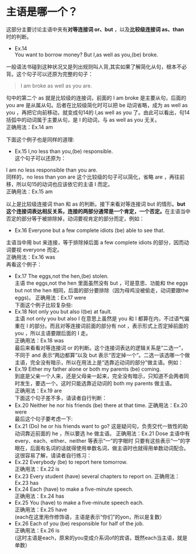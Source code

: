 # 主语是哪一个？

这部分主要讨论主语中夹有**对等连接词 or、but** ，以及**比较级连接词 as、than** 时的判断。   
- Ex.14  
You want to borrow money? But I,as well as you,(be) broke.  

一般语法书碰到这种状况又是列出规则叫人背,其实如果了解简化从句，根本不必背。这个句子可以还原为完整的句子：  
>  I am broke as well as you are.  

句中的第二个 as 就是比较级的连接词，前面的 I am broke 是主要从句，后面的 you are 是从属从句。后者在比较级简化时可以把 be 动词省略，成为 as well as you ，再把它向前移动，就变成句14的 I,as well as you 了。由此可以看出，句14括弧中的动词属于主要从句，是 I 的动词，与 as well as you 无关。  
正确用法：Ex.14 am  

下面这个例子也是同样的道理:  
- Ex.15 I,no less than you,(be) responsible.  
这个句子可以还原为：  
>  
I am no less responsible than you are.  
同样的，no less than yon are 这个比较级的句子可以简化，省略 are ，再往前移，所以句15的动词也应该依它的主语 I 而定。  
正确用法：Ex.15 am  

以上是比较级连接词 than 和 as 的判断。接下来看对等连接词 but 的情形。<b>but 这个连接词表达相反关系，连接的两部分通常是一个肯定，一个否定。</b>在主语当中否定的部分等于被排除掉，动词要视肯定的部分而定，例如：  
- Ex.16 Everyone but a few complete idiots (be) able to see that.  

主语当中用 but 来连接，等于排除掉后面 a few complete idiots 的部分，因而动词要视 everyone 而定。  
正确用法：Ex.16 was  
再看这个例子：  
- Ex.17 The eggs,not the hen,(be) stolen.  
主语 the eggs,not the hen 里面虽然没有 but ，可是意思、功能和 the eggs but not the hen 相同，后面的部分要排除（因为母鸡没被偷走，动词要跟the eggs)。  正确用法：Ex.17 were  
下面这个例子比较复杂些:  
- Ex.18 Not only you but also I(be) at fault.  
主语 not only you but also I 在意思上虽然是 you 和 I 都算在内，不过语气偏重在 I 的部分。而且对等连接词前面的部分有 not ，表示形式上否定掉前面的 you ，所以主语要跟后面的 I 走。  
正确用法：Ex.18 was  
最后来看看对等连接词 or 的判断。这个连接词表达的逻辑关系是“二选一”，不同于 and 表示“两边都算”以及 but 表示“否定掉一个”。二选一该选哪一个做主语，完全没有暗示，所以在用法上是“选靠近动词的部分”做主语。例如：  
- Ex.19 Either my father alone or both my parents (be) coming.  
到底是父亲一个人来，还是父母亲一起来，完全没有暗示，只知道不会两者同时发生，要选一个。这时只能选靠近动词的 both my parents 做主语。  
正确用法：Ex.19 are  
下面这个句子差不多，请读者自行判断：  
- Ex.20 Neither he nor his friends (be) there at that time.  正确用法：Ex.20 were  
最后这个句子要考虑一下:  
- Ex.21 (Do) he or his friends want to go?   这是疑问句，负责交代一致性的助动词靠近前面的 he ，所以要选 he 做主语。   正确用法：Ex.21 Dose  主语中有 every、each、either、neither 等表示“一”的字眼时 只要有这些表示“一”的字眼在，后面有名词的话就得使用单数名词，做主语时也就得用单数动词配合。这很容易了解，请读者自行练习：  
- Ex.22 Everybody (be) to report here tomorrow.  
正确用法：Ex.22 is  
- Ex.23 Every student (have) several chapters to report on.   正确用法：Ex.23 has  
- Ex.24 Each (have) to make a five-minute speech.  
正确用法：Ex.24 has  
- Ex.25 You (have) to make a five-minute speech each.  
正确用法：Ex.25 have  
(each在这里用作修饰语，主语是表示“你们”的yon，所以是复数）  
- Ex.26 Each of you (be) responsible for half of the job.  
正确用法：Ex.26 is  
(这时主语是each，原来的you变成介系词of的宾语，既然each当主语，就是单数）
